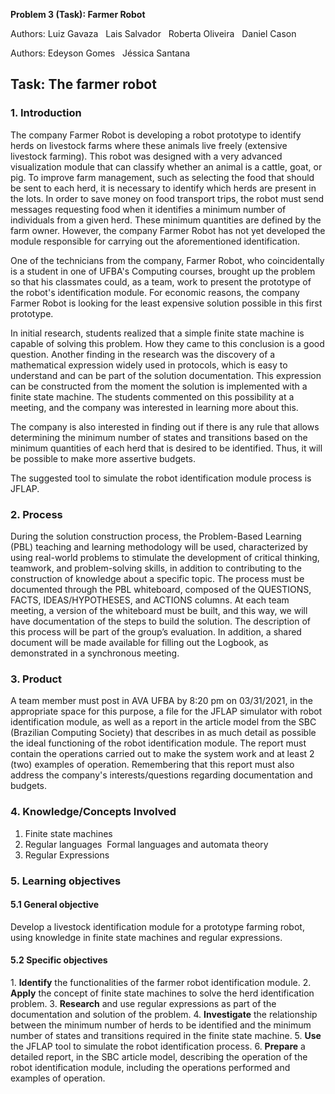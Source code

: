 ﻿**Problem 3 (Task): Farmer Robot**
 
Authors: Luiz Gavaza &nbsp; Lais Salvador &nbsp;  Roberta Oliveira  &nbsp; Daniel Cason
 
Authors: Edeyson Gomes &nbsp;  Jéssica Santana

## **Task: The farmer robot**

### **1. Introduction**
The company Farmer Robot is developing a robot prototype to identify herds on livestock farms where these animals live freely (extensive livestock farming). This robot was designed with a very advanced visualization module that can classify whether an animal is a cattle, goat, or pig. To improve farm management, such as selecting the food that should be sent to each herd, it is necessary to identify which herds are present in the lots. In order to save money on food transport trips, the robot must send messages requesting food when it identifies a minimum number of individuals from a given herd. These minimum quantities are defined by the farm owner. However, the company Farmer Robot has not yet developed the module responsible for carrying out the aforementioned identification.

One of the technicians from the company, Farmer Robot, who coincidentally is a student in one of UFBA's Computing courses, brought up the problem so that his classmates could, as a team, work to present the prototype of the robot's identification module. For economic reasons, the company Farmer Robot is looking for the least expensive solution possible in this first prototype.

In initial research, students realized that a simple finite state machine is capable of solving this problem. How they came to this conclusion is a good question. Another finding in the research was the discovery of a mathematical expression widely used in protocols, which is easy to understand and can be part of the solution documentation. This expression can be constructed from the moment the solution is implemented with a finite state machine. The students commented on this possibility at a meeting, and the company was interested in learning more about this.

The company is also interested in finding out if there is any rule that allows determining the minimum number of states and transitions based on the minimum quantities of each herd that is desired to be identified. Thus, it will be possible to make more assertive budgets.

The suggested tool to simulate the robot identification module process is JFLAP.


### **2. Process** 

During the solution construction process, the Problem-Based Learning (PBL) teaching and learning methodology will be used, characterized by using real-world problems to stimulate the development of critical thinking, teamwork, and problem-solving skills, in addition to contributing to the construction of knowledge about a specific topic. The process must be documented through the PBL whiteboard, composed of the QUESTIONS, FACTS, IDEAS/HYPOTHESES, and ACTIONS columns. At each team meeting, a version of the whiteboard must be built, and this way, we will have documentation of the steps to build the solution. The description of this process will be part of the group’s evaluation. In addition, a shared document will be made available for filling out the Logbook, as demonstrated in a synchronous meeting.

### **3. Product** 

A team member must post in AVA UFBA by 8:20 pm on 03/31/2021, in the appropriate space for this purpose, a file for the JFLAP simulator with robot identification module, as well as a report in the article model from the SBC (Brazilian Computing Society) that describes in as much detail as possible the ideal functioning of the robot identification module. The report must contain the operations carried out to make the system work and at least 2 (two) examples of operation. Remembering that this report must also address the company's interests/questions regarding documentation and budgets.


### **4. Knowledge/Concepts Involved** 

1. Finite state machines
2. Regular languages
&nbsp;Formal languages and automata theory
3. Regular Expressions

### **5. Learning objectives** 

#### **5.1 General objective** 

Develop a livestock identification module for a prototype farming robot, using knowledge in finite state machines and regular expressions.

#### **5.2 Specific objectives** 

1\. **Identify** the functionalities of the farmer robot identification module.
2\. **Apply** the concept of finite state machines to solve the herd identification problem.
3\. **Research** and use regular expressions as part of the documentation and solution of the problem.
4\. **Investigate** the relationship between the minimum number of herds to be identified and the minimum number of states and transitions required in the finite state machine.
5\. **Use** the JFLAP tool to simulate the robot identification process.
6\. **Prepare** a detailed report, in the SBC article model, describing the operation of the robot identification module, including the operations performed and examples of operation.




